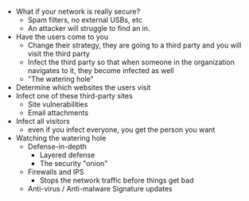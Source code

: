 - What if your network is really secure?
	- Spam filters, no external USBs, etc
	- An attacker will struggle to find an in.
- Have the users come to you
	- Change their strategy, they are going to a third party and you will visit the third party
	- Infect the third party so that when someone in the organization navigates to it, they become infected as well
	- "The watering hole"
- Determine which websites the users visit
- Infect one of these third-party sites
	- Site vulnerabilities
	- Email attachments
- Infect all visitors
	- even if you infect everyone, you get the person you want
- Watching the watering hole
	- Defense-in-depth
		- Layered defense
		- The security "onion"
	- Firewalls and IPS
		- Stops the network traffic before things get bad
	- Anti-virus / Anti-malware Signature updates